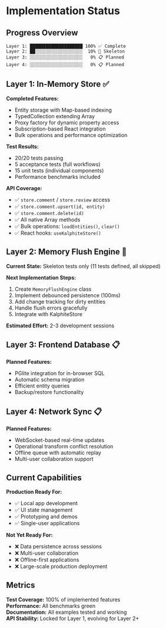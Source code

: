 # Implementation Status

## Progress Overview

```
Layer 1: ████████████████████ 100% ✅ Complete
Layer 2: ██░░░░░░░░░░░░░░░░░░  10% 🚧 Skeleton
Layer 3: ░░░░░░░░░░░░░░░░░░░░   0% 📋 Planned
Layer 4: ░░░░░░░░░░░░░░░░░░░░   0% 📋 Planned
```

## Layer 1: In-Memory Store ✅

**Completed Features:**

- Entity storage with Map-based indexing
- TypedCollection extending Array
- Proxy factory for dynamic property access
- Subscription-based React integration
- Bulk operations and performance optimization

**Test Results:**

- 20/20 tests passing
- 5 acceptance tests (full workflows)
- 15 unit tests (individual components)
- Performance benchmarks included

**API Coverage:**

- ✅ `store.comment` / `store.review` access
- ✅ `store.comment.upsert(id, entity)`
- ✅ `store.comment.delete(id)`
- ✅ All native Array methods
- ✅ Bulk operations: `loadEntities()`, `clear()`
- ✅ React hooks: `useKalphiteStore()`

## Layer 2: Memory Flush Engine 🚧

**Current State:** Skeleton tests only (11 tests defined, all skipped)

**Next Implementation Steps:**

1. Create `MemoryFlushEngine` class
2. Implement debounced persistence (100ms)
3. Add change tracking for dirty entities
4. Handle flush errors gracefully
5. Integrate with KalphiteStore

**Estimated Effort:** 2-3 development sessions

## Layer 3: Frontend Database 📋

**Planned Features:**

- PGlite integration for in-browser SQL
- Automatic schema migration
- Efficient entity queries
- Backup/restore functionality

## Layer 4: Network Sync 📋

**Planned Features:**

- WebSocket-based real-time updates
- Operational transform conflict resolution
- Offline queue with automatic replay
- Multi-user collaboration support

## Current Capabilities

**Production Ready For:**

- ✅ Local app development
- ✅ UI state management
- ✅ Prototyping and demos
- ✅ Single-user applications

**Not Yet Ready For:**

- ❌ Data persistence across sessions
- ❌ Multi-user collaboration
- ❌ Offline-first applications
- ❌ Large-scale production deployment

## Metrics

**Test Coverage:** 100% of implemented features  
**Performance:** All benchmarks green  
**Documentation:** All examples tested and working  
**API Stability:** Locked for Layer 1, evolving for Layer 2+
